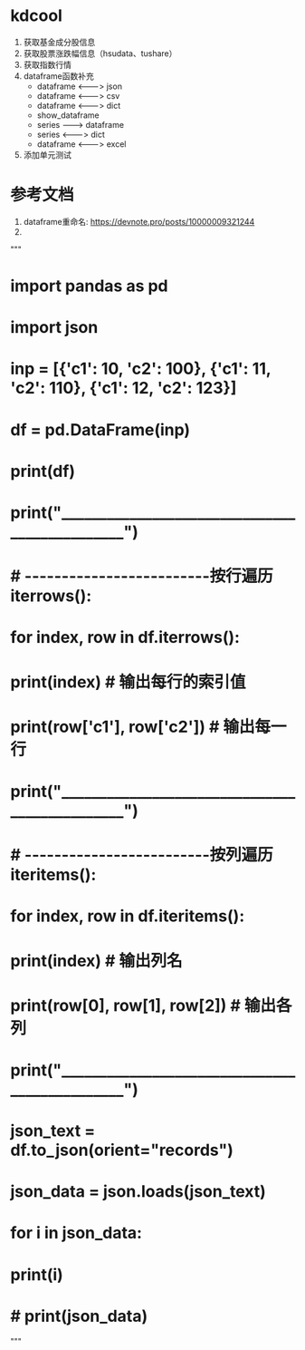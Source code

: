 # kdcool

1. 获取基金成分股信息
2. 获取股票涨跌幅信息（hsudata、tushare）
3. 获取指数行情
4. dataframe函数补充
    - dataframe <---> json
    - dataframe <---> csv
    - dataframe <---> dict
    - show_dataframe
    - series ---> dataframe
    - series <---> dict
    - dataframe <---> excel
5. 添加单元测试


# 参考文档

1. dataframe重命名: https://devnote.pro/posts/10000009321244
2. 

"""

# import pandas as pd
# import json
# inp = [{'c1': 10, 'c2': 100}, {'c1': 11, 'c2': 110}, {'c1': 12, 'c2': 123}]
# df = pd.DataFrame(inp)
# print(df)
# print("______________________________________________")
# # -------------------------按行遍历iterrows():
# for index, row in df.iterrows():
#     print(index)  # 输出每行的索引值
#     print(row['c1'], row['c2'])  # 输出每一行
# print("______________________________________________")
# # -------------------------按列遍历iteritems():
# for index, row in df.iteritems():
#     print(index)  # 输出列名
#     print(row[0], row[1], row[2])  # 输出各列
# print("______________________________________________")
# json_text = df.to_json(orient="records")
# json_data = json.loads(json_text)
# for i in json_data:
#     print(i)
# # print(json_data)

"""